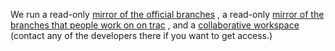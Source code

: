 
 We run a read-only [mirror of the official branches](https://gitlab.com/sagemath/sage/) , a read-only [mirror of the branches that people work on on trac](https://gitlab.com/sagemath/dev/trac/) , and a [collaborative workspace](https://gitlab.com/sagemath/dev/sage/) (contact any of the developers there if you want to get access.)